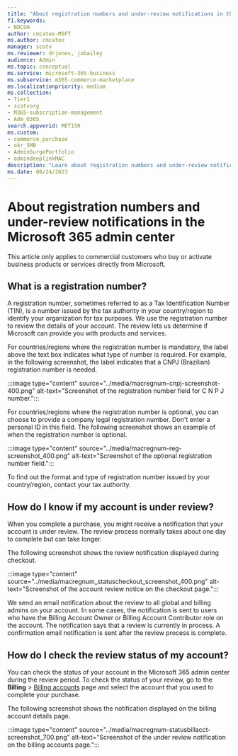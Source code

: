 ```yaml
---
title: "About registration numbers and under-review notifications in the Microsoft 365 admin center"
f1.keywords:
- NOCSH
author: cmcatee-MSFT
ms.author: cmcatee
manager: scotv
ms.reviewer: drjones, jobailey
audience: Admin
ms.topic: conceptual
ms.service: microsoft-365-business
ms.subservice: m365-commerce-marketplace
ms.localizationpriority: medium
ms.collection: 
- Tier1
- scotvorg
- M365-subscription-management
- Adm_O365
search.appverid: MET150
ms.custom: 
- commerce_purchase
- okr_SMB
- AdminSurgePortfolio
- admindeeplinkMAC
description: "Learn about registration numbers and under-review notifications when you buy Microsoft business products or services."
ms.date: 08/24/2023
---
```


# About registration numbers and under-review notifications in the Microsoft 365 admin center

This article only applies to commercial customers who buy or activate business products or services directly from Microsoft.

## What is a registration number?  

A registration number, sometimes referred to as a Tax Identification Number (TIN), is a number issued by the tax authority in your country/region to identify your organization for tax purposes. We use the registration number to review the details of your account. The review lets us determine if Microsoft can provide you with products and services.

For countries/regions where the registration number is mandatory, the label above the text box indicates what type of number is required. For example, in the following screenshot, the label indicates that a CNPJ (Brazilian) registration number is needed.

:::image type="content" source="../media/macregnum-cnpj-screenshot-400.png" alt-text="Screenshot of the registration number field for C N P J number.":::

For countries/regions where the registration number is optional, you can choose to provide a company legal registration number. Don't enter a personal ID in this field. The following screenshot shows an example of when the registration number is optional.

:::image type="content" source="../media/macregnum-reg-screenshot_400.png" alt-text="Screenshot of the optional registration number field.":::

To find out the format and type of registration number issued by your country/region, contact your tax authority.

## How do I know if my account is under review?  

When you complete a purchase, you might receive a notification that your account is under review. The review process normally takes about one day to complete but can take longer.

The following screenshot shows the review notification displayed during checkout.

:::image type="content" source="../media/macregnum_statuscheckout_screenshot_400.png" alt-text="Screenshot of the account review notice on the checkout page.":::

We send an email notification about the review to all global and billing admins on your account. In some cases, the notification is sent to users who have the Billing Account Owner or Billing Account Contributor role on the account. The notification says that a review is currently in process. A confirmation email notification is sent after the review process is complete.

## How do I check the review status of my account?

You can check the status of your account in the Microsoft 365 admin center during the review period. To check the status of your review, go to the **Billing** > <a href="https://go.microsoft.com/fwlink/p/?linkid=2084771" target="_blank">Billing accounts</a> page and select the account that you used to complete your purchase.

The following screenshot shows the notification displayed on the billing account details page.

:::image type="content" source="../media/macregnum-statusbillacct-screenshot_700.png" alt-text="Screenshot of the under review notification on the billing accounts page.":::
